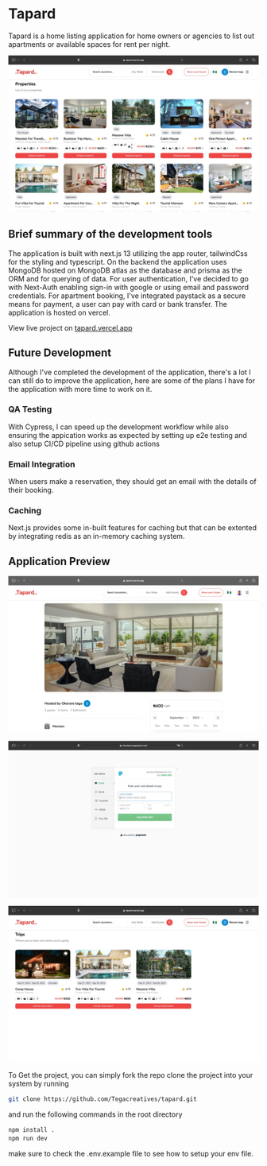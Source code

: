 
# Tapard

Tapard is a home listing application for home owners or agencies to list out apartments or available spaces for rent per night.

![Tapard 1](https://raw.githubusercontent.com/Tegacreatives/tapard/main/public/images/demo/tapard.jpg)

## Brief summary of the development tools

The application is built with next.js 13 utilizing the app router, tailwindCss for the styling and typescript.
On the backend the application uses MongoDB hosted on MongoDB atlas as the database and prisma as the ORM and for querying of data. For user authentication, I've decided to go with Next-Auth enabling sign-in with google or using email and password credentials.
For apartment booking, I've integrated paystack as a secure means for payment, a user can pay with card or bank transfer.
The application is hosted on vercel.

View live project on [tapard.vercel.app](https://tapard.vercel.app/)

## Future Development

Although I've completed the development of the application, there's a lot I can still do to improve the application, here are some of the plans I have for the application with more time to work on it.

### QA Testing
With Cypress, I can speed up the development workflow while also ensuring the appication works as expected by setting up e2e testing and also setup CI/CD pipeline using github actions

### Email Integration
When users make a reservation, they should get an email with the details of their booking.

### Caching
Next.js provides some in-built features for caching but that can be extented by integrating redis as an in-memory caching system.

## Application Preview

![Tapard 2](https://raw.githubusercontent.com/Tegacreatives/tapard/main/public/images/demo/tapard3.jpg)

![Tapard 3](https://github.com/Tegacreatives/tapard/blob/main/public/images/demo/tapard4.jpg?raw=true)

![Tapard 4](https://github.com/Tegacreatives/tapard/blob/main/public/images/demo/tapard5.jpg?raw=true)

To Get the project, you can simply fork the repo clone the project into your system by running

```bash
git clone https://github.com/Tegacreatives/tapard.git
```

and run the following commands in the root directory

```bash
npm install .
npm run dev
```

make sure to check the .env.example file to see how to setup your env file.
